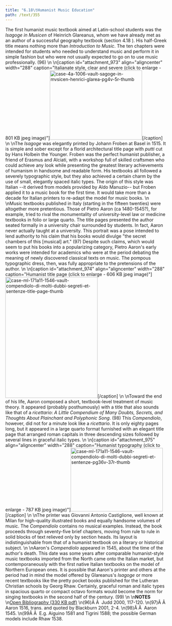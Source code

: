 ```yaml
---
title: "6.18\tHumanist Music Education"
path: /text/355
---
```

The first humanist music textbook aimed at Latin-school students was the <em>Isagoge in Musicen</em> of Heinrich Glareanus, whom we have already met as an author of a successful geography textbook (section 4.18 ). His half-Greek title means nothing more than <em>Introduction to Music</em>. The ten chapters were intended for students who needed to understand music and perform it in simple fashion but who were not usually expected to go on to use music professionally. (96)\n\n[caption id="attachment_973" align="aligncenter" width="288" caption="Italianate style, clear and severe (click to enlarge - 801 KB jpeg image)"]<a rel="pop-up" href="http://www.humanismforsale.org/text/images_full/6.00_Chapter_Six/Case-4A-1006-(Vault)-Sagoge-in-mvsicen-Henrici-Glarea,-pg.4v-5r.jpg"><img class="size-full wp-image-973" title="case-4a-1006-vault-sagoge-in-mvsicen-henrici-glarea-pg4v-5r-thumb" src="http://www.humanismforsale.org/text/wp-content/uploads/2008/09/case-4a-1006-vault-sagoge-in-mvsicen-henrici-glarea-pg4v-5r-thumb.jpg" alt="case-4a-1006-vault-sagoge-in-mvsicen-henrici-glarea-pg4v-5r-thumb" width="288" height="216" /></a>[/caption]\n\nThe <em>Isagoge</em> was elegantly printed by Johann Froben at Basel in 1515. It is simple and sober except for a florid architectural title page with <em>putti</em> cut by Hans Holbein the Younger. Froben was the perfect humanist publisher, a friend of Erasmus and Alciati, with a workshop full of skilled craftsmen who could achieve any look while presenting the greatest literary achievements of humanism in handsome and readable form. His textbooks all followed a severely typographic style, but they also achieved a certain charm by the use of small, elegantly spaced italic types. The origin of this style was Italian --it derived from models provided by Aldo Manuzio-- but Froben applied it to a music book for the first time. It would take more than a decade for Italian printers to re-adapt the model for music books.\n\nMusic textbooks published in Italy (starting in the fifteen twenties) were altogether more pretentious. Those of Pietro Aaron (ca 1480-1545?), for example, tried to rival the monumentality of university-level law or medicine textbooks in folio or large quarto. The title pages presented the author seated formally in a university chair surrounded by students. In fact, Aaron never actually taught at a university. This portrait was a pose intended to lend authority to his claim that his books would divulge "the secret chambers of this [musical] art." (97) Despite such claims, which would seem to put his books into a popularizing category, Pietro Aaron's early works were intended for academics who were at the period debating the meaning of newly discovered classical texts on music. The pompous typographic dress, then, was fully appropriate to the pretensions of the author.\n\n[caption id="attachment_974" align="aligncenter" width="288" caption="Humanist title page (click to enlarge - 606 KB jpeg image)"]<a rel="pop-up" href="http://www.humanismforsale.org/text/images_full/6.00_Chapter_Six/Case-ML-171.A11-1546-(Vault)-Compendiolo-di-molti-dubbi,-segreti-et-sentenze,-title-page.jpg"><img class="size-full wp-image-974" title="case-ml-171a11-1546-vault-compendiolo-di-molti-dubbi-segreti-et-sentenze-title-page-thumb" src="http://www.humanismforsale.org/text/wp-content/uploads/2008/09/case-ml-171a11-1546-vault-compendiolo-di-molti-dubbi-segreti-et-sentenze-title-page-thumb.jpg" alt="case-ml-171a11-1546-vault-compendiolo-di-molti-dubbi-segreti-et-sentenze-title-page-thumb" width="288" height="377" /></a>[/caption]\n\nToward the end of his life, Aaron composed a short, textbook-level treatment of music theory. It appeared (probably posthumously) with a title that also sounds like that of a <em>ricettario</em>: <em>A Little Compendium of Many Doubts, Secrets, and Thoughts About Plainchant and Polyphonic Song</em>. (98) This <em>Compendiolo</em>, however, did not for a minute look like a <em>ricettario</em>. It is only eighty pages long, but it appeared in a large quarto format furnished with an elegant title page that arranged roman capitals in three descending sizes followed by several lines in graceful italic types.\n\n[caption id="attachment_975" align="aligncenter" width="288" caption="Humanist typography (click to enlarge - 787 KB jpeg image)"]<a rel="pop-up" href="http://www.humanismforsale.org/text/images_full/6.00_Chapter_Six/Case-ML-171.A11-1546-(Vault)-Compendiolo-di-molti-dubbi,-segreti-et-sentenze,-pg.36v-37r.jpg"><img class="size-full wp-image-975" title="case-ml-171a11-1546-vault-compendiolo-di-molti-dubbi-segreti-et-sentenze-pg36v-37r-thumb" src="http://www.humanismforsale.org/text/wp-content/uploads/2008/09/case-ml-171a11-1546-vault-compendiolo-di-molti-dubbi-segreti-et-sentenze-pg36v-37r-thumb.jpg" alt="case-ml-171a11-1546-vault-compendiolo-di-molti-dubbi-segreti-et-sentenze-pg36v-37r-thumb" width="288" height="198" /></a>[/caption]\n\nThe printer was Giovanni Antonio Castiglione, well known at Milan for high-quality illustrated books and equally handsome volumes of music. The <em>Compendiolo</em> contains no musical examples. Instead, the book proceeds through seventy-five brief chapters, moving from rule to rule in solid blocks of text relieved only by section heads. Its layout is indistinguishable from that of a humanist textbook on a literary or historical subject.\n\nAaron's <em>Compendiolo</em> appeared in 1545, about the time of the author's death. This date was some years after comparable humanist-style music textbooks imported from the North came onto the Italian market, but contemporaneously with the first native Italian textbooks on the model of Northern European ones. It is possible that Aaron's printer and others at the period had in mind the model offered by Glareanus's <em>Isagoge </em>or more recent textbooks like the pretty pocket books published for the Lutheran Christian schools by Georg Rhaw. Certainly, graceful roman and italic types in spacious quarto or compact octavo formats would become the norm for singing textbooks in the second half of the century. (99)\n\n<strong>NOTES</strong>\n<a href="http://www.humanismforsale.org/bibliography.pdf" target="new">Open Bibliography (330 KB pdf)</a>\n(96)Â Â  Judd 2000, 117-120.\n(97)Â Â  Aaron 1516, trans. and quoted by Blackburn 2001, 2-4.\n(98)Â Â  Aaron 1545.\n(99Â Â  E.g. Aiguino 1581 and Tigrini 1588; the possible German models include Rhaw 1538.
